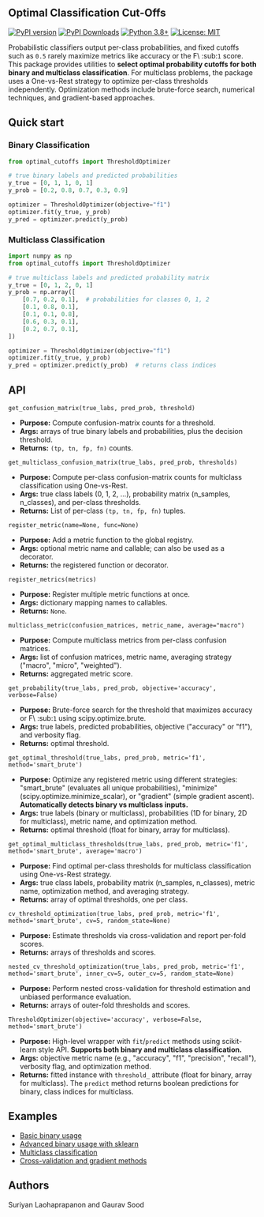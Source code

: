 ## Optimal Classification Cut-Offs

[![PyPI version](https://img.shields.io/pypi/v/optimal-classification-cutoffs.svg)](https://pypi.org/project/optimal-classification-cutoffs/)
[![PyPI Downloads](https://static.pepy.tech/badge/optimal-classification-cutoffs)](https://pepy.tech/projects/optimal-classification-cutoffs)
[![Python 3.8+](https://img.shields.io/badge/python-3.8+-blue.svg)](https://www.python.org/downloads/)
[![License: MIT](https://img.shields.io/badge/License-MIT-yellow.svg)](https://opensource.org/licenses/MIT)


Probabilistic classifiers output per-class probabilities, and fixed cutoffs such as ``0.5`` rarely maximize metrics like accuracy or the F\ :sub:`1` score.
This package provides utilities to **select optimal probability cutoffs for both binary and multiclass classification**.
For multiclass problems, the package uses a One-vs-Rest strategy to optimize per-class thresholds independently.
Optimization methods include brute-force search, numerical techniques, and gradient-based approaches.

## Quick start

### Binary Classification
```python
from optimal_cutoffs import ThresholdOptimizer

# true binary labels and predicted probabilities
y_true = [0, 1, 1, 0, 1]
y_prob = [0.2, 0.8, 0.7, 0.3, 0.9]

optimizer = ThresholdOptimizer(objective="f1")
optimizer.fit(y_true, y_prob)
y_pred = optimizer.predict(y_prob)
```

### Multiclass Classification
```python
import numpy as np
from optimal_cutoffs import ThresholdOptimizer

# true multiclass labels and predicted probability matrix
y_true = [0, 1, 2, 0, 1]
y_prob = np.array([
    [0.7, 0.2, 0.1],  # probabilities for classes 0, 1, 2
    [0.1, 0.8, 0.1],
    [0.1, 0.1, 0.8],
    [0.6, 0.3, 0.1],
    [0.2, 0.7, 0.1],
])

optimizer = ThresholdOptimizer(objective="f1")
optimizer.fit(y_true, y_prob)
y_pred = optimizer.predict(y_prob)  # returns class indices
```

## API

`get_confusion_matrix(true_labs, pred_prob, threshold)`
- **Purpose:** Compute confusion-matrix counts for a threshold.
- **Args:** arrays of true binary labels and probabilities, plus the decision threshold.
- **Returns:** `(tp, tn, fp, fn)` counts.

`get_multiclass_confusion_matrix(true_labs, pred_prob, thresholds)`
- **Purpose:** Compute per-class confusion-matrix counts for multiclass classification using One-vs-Rest.
- **Args:** true class labels (0, 1, 2, ...), probability matrix (n_samples, n_classes), and per-class thresholds.
- **Returns:** List of per-class `(tp, tn, fp, fn)` tuples.

`register_metric(name=None, func=None)`
- **Purpose:** Add a metric function to the global registry.
- **Args:** optional metric name and callable; can also be used as a decorator.
- **Returns:** the registered function or decorator.

`register_metrics(metrics)`
- **Purpose:** Register multiple metric functions at once.
- **Args:** dictionary mapping names to callables.
- **Returns:** `None`.

`multiclass_metric(confusion_matrices, metric_name, average="macro")`
- **Purpose:** Compute multiclass metrics from per-class confusion matrices.
- **Args:** list of confusion matrices, metric name, averaging strategy ("macro", "micro", "weighted").
- **Returns:** aggregated metric score.

`get_probability(true_labs, pred_prob, objective='accuracy', verbose=False)`
- **Purpose:** Brute-force search for the threshold that maximizes accuracy or F\ :sub:`1` using scipy.optimize.brute.
- **Args:** true labels, predicted probabilities, objective ("accuracy" or "f1"), and verbosity flag.
- **Returns:** optimal threshold.

`get_optimal_threshold(true_labs, pred_prob, metric='f1', method='smart_brute')`
- **Purpose:** Optimize any registered metric using different strategies: "smart_brute" (evaluates all unique probabilities), "minimize" (scipy.optimize.minimize_scalar), or "gradient" (simple gradient ascent). **Automatically detects binary vs multiclass inputs.**
- **Args:** true labels (binary or multiclass), probabilities (1D for binary, 2D for multiclass), metric name, and optimization method.
- **Returns:** optimal threshold (float for binary, array for multiclass).

`get_optimal_multiclass_thresholds(true_labs, pred_prob, metric='f1', method='smart_brute', average='macro')`
- **Purpose:** Find optimal per-class thresholds for multiclass classification using One-vs-Rest strategy.
- **Args:** true class labels, probability matrix (n_samples, n_classes), metric name, optimization method, and averaging strategy.
- **Returns:** array of optimal thresholds, one per class.

`cv_threshold_optimization(true_labs, pred_prob, metric='f1', method='smart_brute', cv=5, random_state=None)`
- **Purpose:** Estimate thresholds via cross-validation and report per-fold scores.
- **Returns:** arrays of thresholds and scores.

`nested_cv_threshold_optimization(true_labs, pred_prob, metric='f1', method='smart_brute', inner_cv=5, outer_cv=5, random_state=None)`
- **Purpose:** Perform nested cross-validation for threshold estimation and
  unbiased performance evaluation.
- **Returns:** arrays of outer-fold thresholds and scores.

`ThresholdOptimizer(objective='accuracy', verbose=False, method='smart_brute')`
- **Purpose:** High-level wrapper with ``fit``/``predict`` methods using scikit-learn style API. **Supports both binary and multiclass classification.**
- **Args:** objective metric name (e.g., "accuracy", "f1", "precision", "recall"), verbosity flag, and optimization method.
- **Returns:** fitted instance with ``threshold_`` attribute (float for binary, array for multiclass). The ``predict`` method returns boolean predictions for binary, class indices for multiclass.

## Examples

- [Basic binary usage](examples/basic_usage.py)
- [Advanced binary usage with sklearn](examples/advanced_usage.ipynb)  
- [Multiclass classification](examples/multiclass_usage.py)
- [Cross-validation and gradient methods](examples/comscore.ipynb)

## Authors

Suriyan Laohaprapanon and Gaurav Sood
